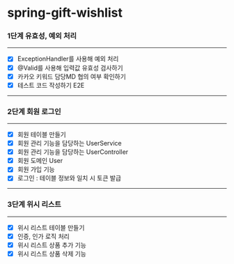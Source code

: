 # spring-gift-wishlist

### 1단계 유효성, 예외 처리

---

- [x] ExceptionHandler를 사용해 예외 처리
- [x] @Valid를 사용해 입력값 유효성 검사하기
- [x] 카카오 키워드 담당MD 협의 여부 확인하기
- [x] 테스트 코드 작성하기 E2E

---

### 2단계 회원 로그인

---

- [x] 회원 테이블 만들기
- [x] 회원 관리 기능을 담당하는 UserService
- [x] 회원 관리 기능을 담당하는 UserController
- [x] 회원 도메인 User
- [x] 회원 가입 기능
- [x] 로그인 : 테이블 정보와 일치 시 토큰 발급

--- 

### 3단계 위시 리스트

---

- [x] 위시 리스트 테이블 만들기
- [x] 인증, 인가 로직 처리
- [x] 위시 리스트 상품 추가 기능
- [x] 위시 리스트 상품 삭제 기능